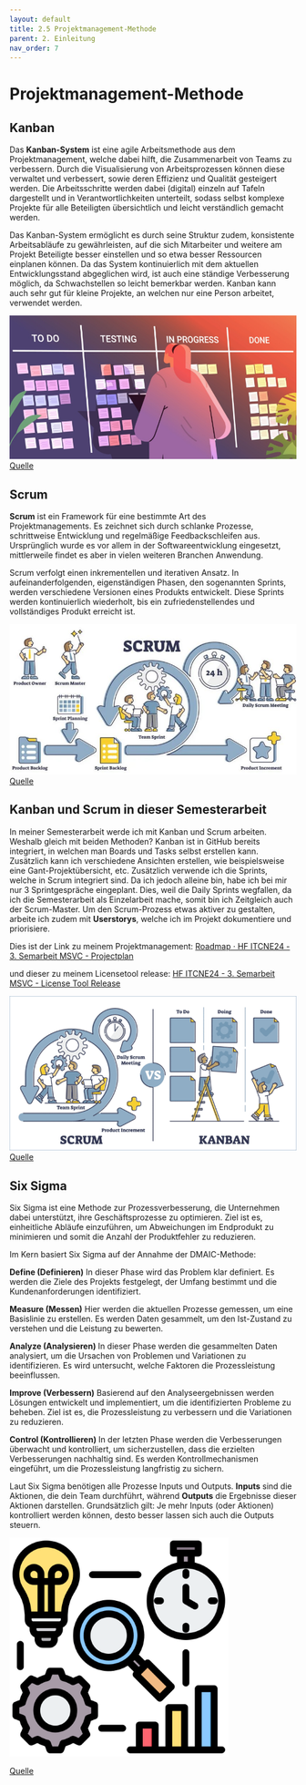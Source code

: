 ```yaml
---
layout: default
title: 2.5 Projektmanagement-Methode
parent: 2. Einleitung
nav_order: 7
---
```


# Projektmanagement-Methode

## Kanban
Das **Kanban-System** ist eine agile Arbeitsmethode aus dem Projektmanagement, welche dabei hilft, die Zusammenarbeit von Teams zu verbessern. Durch die Visualisierung von Arbeitsprozessen können diese verwaltet und verbessert, sowie deren Effizienz und Qualität gesteigert werden. Die Arbeitsschritte werden dabei (digital) einzeln auf Tafeln dargestellt und in Verantwortlichkeiten unterteilt, sodass selbst komplexe Projekte für alle Beteiligten übersichtlich und leicht verständlich gemacht werden.

Das Kanban-System ermöglicht es durch seine Struktur zudem, konsistente Arbeitsabläufe zu gewährleisten, auf die sich Mitarbeiter und weitere am Projekt Beteiligte besser einstellen und so etwa besser Ressourcen einplanen können. Da das System kontinuierlich mit dem aktuellen Entwicklungsstand abgeglichen wird, ist auch eine ständige Verbesserung möglich, da Schwachstellen so leicht bemerkbar werden.
Kanban kann auch sehr gut für kleine Projekte, an welchen nur eine Person arbeitet, verwendet werden.

![Kanban](../../ressources/images/kanban.png)
[Quelle](../Quellverzeichnis/index.md#kanban)
## Scrum
**Scrum** ist ein Framework für eine bestimmte Art des Projektmanagements. Es zeichnet sich durch schlanke Prozesse, schrittweise Entwicklung und regelmäßige Feedbackschleifen aus. Ursprünglich wurde es vor allem in der Softwareentwicklung eingesetzt, mittlerweile findet es aber in vielen weiteren Branchen Anwendung.

Scrum verfolgt einen inkrementellen und iterativen Ansatz. In aufeinanderfolgenden, eigenständigen Phasen, den sogenannten Sprints, werden verschiedene Versionen eines Produkts entwickelt. Diese Sprints werden kontinuierlich wiederholt, bis ein zufriedenstellendes und vollständiges Produkt erreicht ist.

![Scrum](../../ressources/images/scrum.png)
[Quelle](../Quellverzeichnis/index.md#scrum)
## Kanban und Scrum in dieser Semesterarbeit

In meiner Semesterarbeit werde ich mit Kanban und Scrum arbeiten. 
Weshalb gleich mit beiden Methoden?
Kanban ist in GitHub bereits integriert, in welchen man Boards und Tasks selbst erstellen kann. Zusätzlich kann ich verschiedene Ansichten erstellen, wie beispielsweise eine Gant-Projektübersicht, etc. 
Zusätzlich verwende ich die Sprints, welche in Scrum integriert sind. Da ich jedoch alleine bin, habe ich bei mir nur 3 Sprintgespräche eingeplant. Dies, weil die Daily Sprints wegfallen, da ich die Semesterarbeit als Einzelarbeit mache, somit bin ich Zeitgleich auch der Scrum-Master. 
Um den Scrum-Prozess etwas aktiver zu gestalten, arbeite ich zudem mit **Userstorys**, welche ich im Projekt dokumentiere und priorisiere.

Dies ist der Link zu meinem Projektmanagement:
<a href="https://github.com/users/Radball-Migi/projects/6/views/4" target="_blank">Roadmap · HF ITCNE24 - 3. Semarbeit MSVC - Projectplan</a>

und dieser zu meinem Licensetool release:
<a href="https://github.com/users/Radball-Migi/projects/7/views/1" target="_blank">HF ITCNE24 - 3. Semarbeit MSVC - License Tool Release</a>

![Scrum and Kanban](../../ressources/images/kanban_and_scrum.png)
[Quelle](../Quellverzeichnis/index.md#kanban-und-scrum)

## Six Sigma

Six Sigma ist eine Methode zur Prozessverbesserung, die Unternehmen dabei unterstützt, ihre Geschäftsprozesse zu optimieren. Ziel ist es, einheitliche Abläufe einzuführen, um Abweichungen im Endprodukt zu minimieren und somit die Anzahl der Produktfehler zu reduzieren.

Im Kern basiert Six Sigma auf der Annahme der DMAIC-Methode:

**Define (Definieren)**
In dieser Phase wird das Problem klar definiert. Es werden die Ziele des Projekts festgelegt, der Umfang bestimmt und die Kundenanforderungen identifiziert.

**Measure (Messen)**
Hier werden die aktuellen Prozesse gemessen, um eine Basislinie zu erstellen. Es werden Daten gesammelt, um den Ist-Zustand zu verstehen und die Leistung zu bewerten.
   
**Analyze (Analysieren)**
In dieser Phase werden die gesammelten Daten analysiert, um die Ursachen von Problemen und Variationen zu identifizieren. Es wird untersucht, welche Faktoren die Prozessleistung beeinflussen.

**Improve (Verbessern)**
Basierend auf den Analyseergebnissen werden Lösungen entwickelt und implementiert, um die identifizierten Probleme zu beheben. Ziel ist es, die Prozessleistung zu verbessern und die Variationen zu reduzieren.

**Control (Kontrollieren)**
In der letzten Phase werden die Verbesserungen überwacht und kontrolliert, um sicherzustellen, dass die erzielten Verbesserungen nachhaltig sind. Es werden Kontrollmechanismen eingeführt, um die Prozessleistung langfristig zu sichern.

Laut Six Sigma benötigen alle Prozesse Inputs und Outputs. 
**Inputs** sind die Aktionen, die dein Team durchführt, während **Outputs** die Ergebnisse dieser Aktionen darstellen. 
Grundsätzlich gilt: Je mehr Inputs (oder Aktionen) kontrolliert werden können, desto besser lassen sich auch die Outputs steuern.

![Six Sigma](../../ressources/images/six-sigma.png)

[Quelle](../Quellverzeichnis/index.md#six-sigma)

